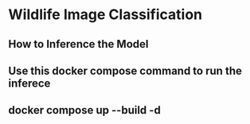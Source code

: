 # Wildlife Image Classification

## How to Inference the Model
Use this docker compose command to run the inferece
---
docker compose up --build -d
---